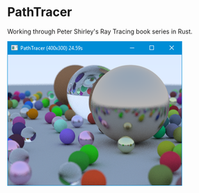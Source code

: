 # PathTracer
Working through Peter Shirley's Ray Tracing book series in Rust.

![Preview Render](docs/first_render.png)
